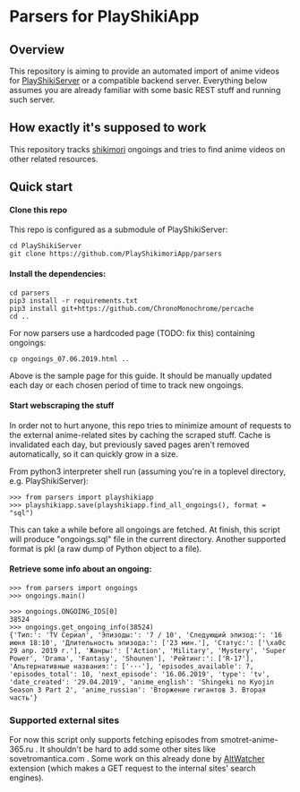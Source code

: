 # Parsers for PlayShikiApp
## Overview
This repository is aiming to provide an automated import of anime videos for [PlayShikiServer](https://github.com/PlayShikimoriApp/PlayShikiServer) or a compatible backend server. Everything below assumes you are already familiar with some basic REST stuff and running such server.

## How exactly it's supposed to work
This repository tracks [shikimori](https://shikimori.one) ongoings and tries to find anime videos on other related resources.

## Quick start
#### Clone this repo
This repo is configured as a submodule of PlayShikiServer:
```
cd PlayShikiServer
git clone https://github.com/PlayShikimoriApp/parsers
```
#### Install the dependencies:
```
cd parsers
pip3 install -r requirements.txt
pip3 install git+https://github.com/ChronoMonochrome/percache
cd ..
```

For now parsers use a hardcoded page (TODO: fix this) containing ongoings:
```
cp ongoings_07.06.2019.html ..
```

Above is the sample page for this guide.
It should be manually updated each day or each chosen period of time to track new ongoings.

#### Start webscraping the stuff
In order not to hurt anyone, this repo tries to minimize amount of requests to the external anime-related sites by caching the scraped stuff. Cache is invalidated each day, but previously saved pages aren't removed automatically, so it can quickly grow in a size.

From python3 interpreter shell run (assuming you're in a toplevel directory, e.g. PlayShikiServer):
```
>>> from parsers import playshikiapp
>>> playshikiapp.save(playshikiapp.find_all_ongoings(), format = "sql")
```

This can take a while before all ongoings are fetched.
At finish, this script will produce "ongoings.sql" file in the current directory. Another supported format is pkl (a raw dump of Python object to a file).

#### Retrieve some info about an ongoing:
```
>>> from parsers import ongoings
>>> ongoings.main()

>>> ongoings.ONGOING_IDS[0]
38524
>>> ongoings.get_ongoing_info(38524)
{'Тип:': 'TV Сериал', 'Эпизоды:': '7 / 10', 'Следующий эпизод:': '16 июня 18:10', 'Длительность эпизода:': ['23 мин.'], 'Статус:': ['\xa0с 29 апр. 2019 г.'], 'Жанры:': ['Action', 'Military', 'Mystery', 'Super Power', 'Drama', 'Fantasy', 'Shounen'], 'Рейтинг:': ['R-17'], 'Альтернативные названия:': ['···'], 'episodes_available': 7, 'episodes_total': 10, 'next_episode': '16.06.2019', 'type': 'tv', 'date_created': '29.04.2019', 'anime_english': 'Shingeki no Kyojin Season 3 Part 2', 'anime_russian': 'Вторжение гигантов 3. Вторая часть'}
```

### Supported external sites
For now this script only supports fetching episodes from smotret-anime-365.ru . It shouldn't be hard to add some other sites like sovetromantica.com . Some work on this already done by [AltWatcher](https://openuserjs.org/scripts/Lolec/Alt_Watcher_v3) extension (which makes a GET request to the internal sites' search engines).
